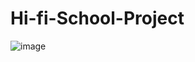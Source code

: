 # Hi-fi-School-Project

![image](https://user-images.githubusercontent.com/77662628/158343112-e1641d02-71d0-488f-8443-cdfa52697ba5.png)
